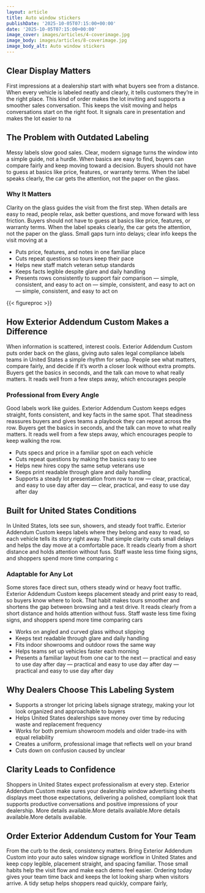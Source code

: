 ```yaml
---
layout: article
title: Auto window stickers
publishDate: '2025-10-05T07:15:00+00:00'
date: '2025-10-05T07:15:00+00:00'
image_cover: images/articles/4-coverimage.jpg
image_body: images/articles/8-coverimage.jpg
image_body_alt: Auto window stickers
---
```



## Clear Display Matters
First impressions at a dealership start with what buyers see from a distance. When every vehicle is labeled neatly and clearly, it tells customers they’re in the right place. This kind of order makes the lot inviting and supports a smoother sales conversation. This keeps the visit moving and helps conversations start on the right foot. It signals care in presentation and makes the lot easier to na

## The Problem with Outdated Labeling
Messy labels slow good sales. Clear, modern signage turns the window into a simple guide, not a hurdle. When basics are easy to find, buyers can compare fairly and keep moving toward a decision. Buyers should not have to guess at basics like price, features, or warranty terms. When the label speaks clearly, the car gets the attention, not the paper on the glass.

### Why It Matters
Clarity on the glass guides the visit from the first step. When details are easy to read, people relax, ask better questions, and move forward with less friction. Buyers should not have to guess at basics like price, features, or warranty terms. When the label speaks clearly, the car gets the attention, not the paper on the glass. Small gaps turn into delays; clear info keeps the visit moving at a

- Puts price, features, and notes in one familiar place
- Cuts repeat questions so tours keep their pace
- Helps new staff match veteran setup standards
- Keeps facts legible despite glare and daily handling
- Presents rows consistently to support fair comparison — simple, consistent, and easy to act on — simple, consistent, and easy to act on — simple, consistent, and easy to act on

{{< figureproc >}}

## How Exterior Addendum Custom Makes a Difference
When information is scattered, interest cools. Exterior Addendum Custom puts order back on the glass, giving auto sales legal compliance labels teams in United States a simple rhythm for setup. People see what matters, compare fairly, and decide if it’s worth a closer look without extra prompts.  Buyers get the basics in seconds, and the talk can move to what really matters.  It reads well from a few steps away, which encourages people

### Professional from Every Angle
Good labels work like guides. Exterior Addendum Custom keeps edges straight, fonts consistent, and key facts in the same spot. That steadiness reassures buyers and gives teams a playbook they can repeat across the row.  Buyers get the basics in seconds, and the talk can move to what really matters.  It reads well from a few steps away, which encourages people to keep walking the row.

- Puts specs and price in a familiar spot on each vehicle
- Cuts repeat questions by making the basics easy to see
- Helps new hires copy the same setup veterans use
- Keeps print readable through glare and daily handling
- Supports a steady lot presentation from row to row — clear, practical, and easy to use day after day — clear, practical, and easy to use day after day

## Built for United States Conditions
In United States, lots see sun, showers, and steady foot traffic. Exterior Addendum Custom keeps labels where they belong and easy to read, so each vehicle tells its story right away. That simple clarity cuts small delays and helps the day move at a comfortable pace. It reads clearly from a short distance and holds attention without fuss. Staff waste less time fixing signs, and shoppers spend more time comparing c

### Adaptable for Any Lot
Some stores face direct sun, others steady wind or heavy foot traffic. Exterior Addendum Custom keeps placement steady and print easy to read, so buyers know where to look. That habit makes tours smoother and shortens the gap between browsing and a test drive. It reads clearly from a short distance and holds attention without fuss. Staff waste less time fixing signs, and shoppers spend more time comparing cars

- Works on angled and curved glass without slipping
- Keeps text readable through glare and daily handling
- Fits indoor showrooms and outdoor rows the same way
- Helps teams set up vehicles faster each morning
- Presents a familiar layout from one car to the next — practical and easy to use day after day — practical and easy to use day after day — practical and easy to use day after day

## Why Dealers Choose This Labeling System
- Supports a stronger lot pricing labels signage strategy, making your lot look organized and approachable to buyers
- Helps United States dealerships save money over time by reducing waste and replacement frequency
- Works for both premium showroom models and older trade-ins with equal reliability
- Creates a uniform, professional image that reflects well on your brand
- Cuts down on confusion caused by unclear

## Clarity Leads to Confidence
Shoppers in United States expect professionalism at every step. Exterior Addendum Custom make sures your dealership window advertising sheets displays meet those expectations, delivering a polished, compliant look that supports productive conversations and positive impressions of your dealership. More details available.More details available.More details available.More details available.

## Order Exterior Addendum Custom for Your Team
From the curb to the desk, consistency matters. Bring Exterior Addendum Custom into your auto sales window signage workflow in United States and keep copy legible, placement straight, and spacing familiar. Those small habits help the visit flow and make each demo feel easier.  Ordering today gives your team time back and keeps the lot looking sharp when visitors arrive.  A tidy setup helps shoppers read quickly, compare fairly,

